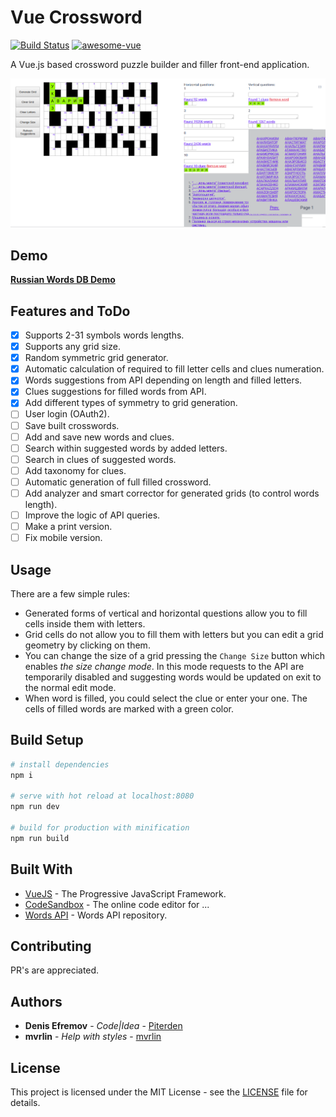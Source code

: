 # Vue Crossword

[![Build Status](https://travis-ci.com/Piterden/vue-crossword.svg?branch=master)](https://travis-ci.com/Piterden/vue-crossword)
[![awesome-vue](https://img.shields.io/badge/Vue.js-AWESOME-ff69b4.svg)](//github.com/vuejs/awesome-vue)

A Vue.js based crossword puzzle builder and filler front-end application.

![1547090130650](https://raw.githubusercontent.com/Piterden/vue-crossword/master/preview01.png)

## Demo

[**Russian Words DB Demo**](https://0l3q5ozyl.codesandbox.io/)

## Features and ToDo

- [x] Supports 2-31 symbols words lengths.
- [x] Supports any grid size.
- [x] Random symmetric grid generator.
- [x] Automatic calculation of required to fill letter cells and clues numeration.
- [x] Words suggestions from API depending on length and filled letters.
- [x] Clues suggestions for filled words from API.
- [x] Add different types of symmetry to grid generation.
- [ ] User login (OAuth2).
- [ ] Save built crosswords.
- [ ] Add and save new words and clues.
- [ ] Search within suggested words by added letters.
- [ ] Search in clues of suggested words.
- [ ] Add taxonomy for clues.
- [ ] Automatic generation of full filled crossword.
- [ ] Add analyzer and smart corrector for generated grids (to control words length).
- [ ] Improve the logic of API queries.
- [ ] Make a print version.
- [ ] Fix mobile version.

## Usage

There are a few simple rules:

- Generated forms of vertical and horizontal questions allow you to fill cells inside them with letters.
- Grid cells do not allow you to fill them with letters but you can edit a grid geometry by clicking on them.
- You can change the size of a grid pressing the `Change Size` button which enables *the size change mode*. In this mode requests to the API are temporarily disabled and suggesting words would be updated on exit to the normal edit mode.
- When word is filled, you could select the clue or enter your one. The cells of filled words are marked with a green color.

## Build Setup

```bash
# install dependencies
npm i

# serve with hot reload at localhost:8080
npm run dev

# build for production with minification
npm run build
```

## Built With

- [VueJS](https://vuejs.org/) - The Progressive JavaScript Framework.
- [CodeSandbox](https://codesandbox.io) - The online code editor for ...
- [Words API](https://github.com/Piterden/crosswords-module) - Words API repository.

## Contributing

PR's are appreciated.

## Authors

- **Denis Efremov** - *Code|Idea* - [Piterden](https://github.com/Piterden)
- **mvrlin** - *Help with styles* - [mvrlin](https://github.com/mvrlin)

## License

This project is licensed under the MIT License - see the [LICENSE](https://github.com/Piterden/vue-crossword/blob/master/LICENSE) file for details.
